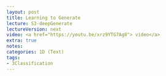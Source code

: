 ```yaml
---
layout: post
title: Learning to Generate 
lecture: S3-deepGenerate 
lectureVersion: next
video: <a href="https://youtu.be/xrz9YTG7Ag8"> video</a> 
extra: true
notes: 
categories: 1D (Text)
tags:
- 3Classification
---
```

